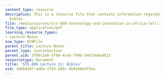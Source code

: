 ```yaml
---
content_type: resource
description: This is a resource file that contains information regarding lecture 21
  bibles.
file: /media/courses/sts-089-technology-and-innovation-in-africa-fall-2014/1bbb4e87ad8a27d3208c6b0268e3f5ea_MITSTS_089F14_Lecture21.pdf
file_type: application/pdf
learning_resource_types:
- Lecture Notes
ocw_type: OCWFile
parent_title: Lecture Notes
parent_type: CourseSection
parent_uid: 3f00c1e0-5f09-4ced-794b-5eb7ab6ed613
resourcetype: Document
title: 'STS.089 Lecture 21: Bibles'
uid: 1bbb4e87-ad8a-27d3-208c-6b0268e3f5ea
---
```

